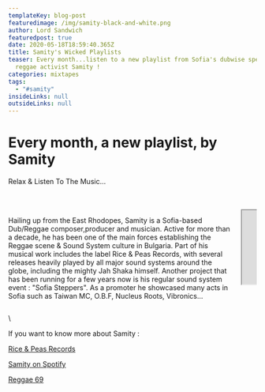 ```yaml
---
templateKey: blog-post
featuredimage: /img/samity-black-and-white.png
author: Lord Sandwich
featuredpost: true
date: 2020-05-18T18:59:40.365Z
title: Samity's Wicked Playlists
teaser: Every month...listen to a new playlist from Sofia's dubwise specialist &
  reggae activist Samity !
categories: mixtapes
tags:
  - "#samity"
insideLinks: null
outsideLinks: null
---
```

# Every month, a new playlist, by Samity

Relax & Listen To The Music...

<br>
<br>
<div class="columns">
   <div class="column">

Hailing up from the East Rhodopes, Samity is a Sofia-based Dub/Reggae composer,producer and musician. Active for more than a decade, he has been one of the main forces establishing the Reggae scene & Sound System culture in Bulgaria. Part of his musical work includes the label Rice & Peas Records, with several releases heavily played by all major sound systems around the globe, including the mighty Jah Shaka himself. Another project that has been running for a few years now is his regular sound system event : "Sofia Steppers". As a promoter he showcased many acts in Sofia such as Taiwan MC, O.B.F, Nucleus Roots, Vibronics... 

  </div>
  <div class="column">
   <div class='embed-container'>
    <iframe src="https://open.spotify.com/embed/playlist/1QaFM7dxhFVBmeUXVGmhwY"></iframe>
   </div>
  </div>
</div>

\    <br>

If you want to know more about Samity :

[Rice & Peas Records](https://riceandpeasrecords.bandcamp.com/) <br>

[Samity on Spotify](https://open.spotify.com/artist/6jpDvJbLqlolD24oHojvIY?si=SkNudIrRTUq2mF3oQ1Mv-g) <br>

[Reggae 69](http://reggae.bg/sound/artists/samity/?fbclid=IwAR0VSo-HeolexVrESulBxKWibTEECORn8y7efqiMBHBOaxuvxHmGRHHThHo)